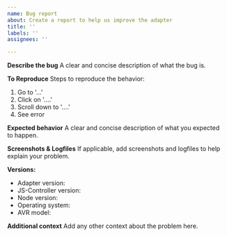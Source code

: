 ```yaml
---
name: Bug report
about: Create a report to help us improve the adapter
title: ''
labels: ''
assignees: ''

---
```


**Describe the bug**
A clear and concise description of what the bug is.

**To Reproduce**
Steps to reproduce the behavior:
1. Go to '...'
2. Click on '....'
3. Scroll down to '....'
4. See error

**Expected behavior**
A clear and concise description of what you expected to happen.

**Screenshots & Logfiles**
If applicable, add screenshots and logfiles to help explain your problem.

**Versions:**
 - Adapter version: <adapter-version>
 - JS-Controller version: <js-controller-version>
 - Node version: <node-version>
 - Operating system: <os-name>
 - AVR model: <avr-model>

**Additional context**
Add any other context about the problem here.
